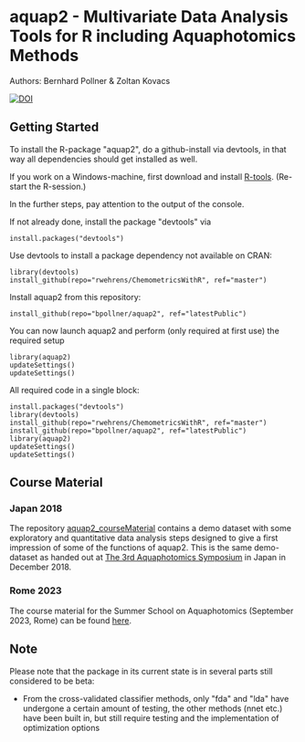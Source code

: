 # aquap2 - Multivariate Data Analysis Tools for R including Aquaphotomics Methods
Authors: Bernhard Pollner & Zoltan Kovacs


[![DOI](https://zenodo.org/badge/30932899.svg)](https://zenodo.org/badge/latestdoi/30932899)

## Getting Started
To install the R-package "aquap2", do a github-install via devtools, in that way all dependencies should get installed as well.

If you work on a Windows-machine, first download and install [R-tools](https://cran.r-project.org/bin/windows/Rtools/). (Re-start the R-session.)

In the further steps, pay attention to the output of the console.

If not already done, install the package "devtools" via
```
install.packages("devtools")
```
Use devtools to install a package dependency not available on CRAN:
```
library(devtools)
install_github(repo="rwehrens/ChemometricsWithR", ref="master")
```
Install aquap2 from this repository:
```
install_github(repo="bpollner/aquap2", ref="latestPublic")
```
You can now launch aquap2 and perform (only required at first use) the required setup
```
library(aquap2)
updateSettings()
updateSettings()
```

All required code in a single block:
```
install.packages("devtools")
library(devtools)
install_github(repo="rwehrens/ChemometricsWithR", ref="master")
install_github(repo="bpollner/aquap2", ref="latestPublic")
library(aquap2)
updateSettings()
updateSettings()
```

## Course Material
### Japan 2018
The repository [aquap2_courseMaterial](https://github.com/bpollner/aquap2_courseMaterial) contains a demo dataset with some exploratory and quantitative data analysis steps designed to give a first impression of some of the functions of aquap2.
This is the same demo-dataset as handed out at [The 3rd Aquaphotomics Symposium](http://conference.aquaphotomics.com/) in Japan in December 2018.

### Rome 2023
The course material for the Summer School on Aquaphotomics (September 2023, Rome) can be found [here](https://github.com/bpollner/).

## Note
Please note that the package in its current state is in several parts still considered to be beta:
* From the cross-validated classifier methods, only "fda" and "lda" have undergone a certain amount of testing, the other methods (nnet etc.) have been built in, but still require testing and the implementation of optimization options
